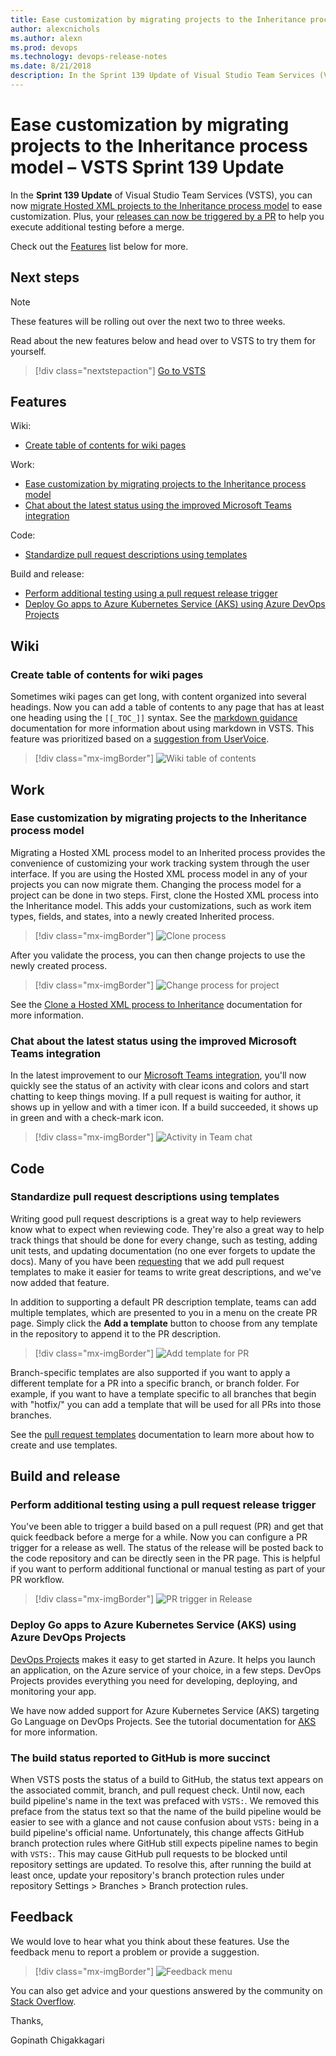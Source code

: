 ```yaml
---
title: Ease customization by migrating projects to the Inheritance process model – VSTS Sprint 139 Update
author: alexcnichols
ms.author: alexn
ms.prod: devops
ms.technology: devops-release-notes
ms.date: 8/21/2018
description: In the Sprint 139 Update of Visual Studio Team Services (VSTS), you can now migrate Hosted XML projects to the Inheritance process model to ease customization.
---
```


# Ease customization by migrating projects to the Inheritance process model – VSTS Sprint 139 Update

In the **Sprint 139 Update** of Visual Studio Team Services (VSTS), you can now [migrate Hosted XML projects to the Inheritance process model](#ease-customization-by-migrating-projects-to-the-inheritance-process-model) to ease customization. Plus, your [releases can now be triggered by a PR](#perform-additional-testing-using-a-pull-request-release-trigger) to help you execute additional testing before a merge.

Check out the [Features](#features) list below for more.

## Next steps

> [!NOTE]
> These features will be rolling out over the next two to three weeks.

Read about the new features below and head over to VSTS to try them for yourself.

> [!div class="nextstepaction"]
> [Go to VSTS](http://go.microsoft.com/fwlink/?LinkId=307137&campaign=o~msft~docs~product-vsts~release-notes)

## Features

Wiki:

- [Create table of contents for wiki pages](#create-table-of-contents-for-wiki-pages)

Work:

- [Ease customization by migrating projects to the Inheritance process model](#ease-customization-by-migrating-projects-to-the-inheritance-process-model)
- [Chat about the latest status using the improved Microsoft Teams integration](#chat-about-the-latest-status-using-the-improved-microsoft-teams-integration)

Code:

- [Standardize pull request descriptions using templates](#standardize-pull-request-descriptions-using-templates)

Build and release:

- [Perform additional testing using a pull request release trigger](#perform-additional-testing-using-a-pull-request-release-trigger)
- [Deploy Go apps to Azure Kubernetes Service (AKS) using Azure DevOps Projects](#deploy-go-apps-to-azure-kubernetes-service-aks-using-azure-devops-projects)

## Wiki

### Create table of contents for wiki pages

Sometimes wiki pages can get long, with content organized into several headings. Now you can add a table of contents to any page that has at least one heading using the `[[_TOC_]]` syntax. See the [markdown guidance](/azure/devops/project/wiki/markdown-guidance) documentation for more information about using markdown in VSTS. This feature was prioritized based on a [suggestion from UserVoice](https://visualstudio.uservoice.com/forums/330519-visual-studio-team-services/suggestions/32366560-wiki-table-contents).

> [!div class="mx-imgBorder"]
![Wiki table of contents](_img/139_03.png)

## Work

### Ease customization by migrating projects to the Inheritance process model

Migrating a Hosted XML process model to an Inherited process provides the convenience of customizing your work tracking system through the user interface. If you are using the Hosted XML process model in any of your projects you can now migrate them. Changing the process model for a project can be done in two steps. First, clone the Hosted XML process into the Inheritance model. This adds your customizations, such as work item types, fields, and states, into a newly created Inherited process.

> [!div class="mx-imgBorder"]
![Clone process](_img/139_04.png)

After you validate the process, you can then change projects to use the newly created process.

> [!div class="mx-imgBorder"]
![Change process for project](_img/139_05.png)

See the [Clone a Hosted XML process to Inheritance](/azure/devops/organizations/settings/work/upgrade-hosted-to-inherited?view=vsts&tabs=new-nav) documentation for more information.

### Chat about the latest status using the improved Microsoft Teams integration

In the latest improvement to our [Microsoft Teams integration](https://marketplace.visualstudio.com/items?itemName=ms-vsts.vss-services-teams), you'll now quickly see the status of an activity with clear icons and colors and start chatting to keep things moving. If a pull request is waiting for author, it shows up in yellow and with a timer icon. If a build succeeded, it shows up in green and with a check-mark icon.

> [!div class="mx-imgBorder"]
![Activity in Team chat](_img/139_01.png)

## Code

### Standardize pull request descriptions using templates

Writing good pull request descriptions is a great way to help reviewers know what to expect when reviewing code. They're also a great way to help track things that should be done for every change, such as testing, adding unit tests, and updating documentation (no one ever forgets to update the docs). Many of you have been [requesting](https://visualstudio.uservoice.com/forums/330519-visual-studio-team-services/suggestions/18132127-support-pull-request-template-in-vs-online-for-pr) that we add pull request templates to make it easier for teams to write great descriptions, and we've now added that feature.

In addition to supporting a default PR description template, teams can add multiple templates, which are presented to you in a menu on the create PR page. Simply click the **Add a template** button to choose from any template in the repository to append it to the PR description.

> [!div class="mx-imgBorder"]
![Add template for PR](_img/139_06.png)

Branch-specific templates are also supported if you want to apply a different template for a PR into a specific branch, or branch folder. For example, if you want to have a template specific to all branches that begin with "hotfix/" you can add a template that will be used for all PRs into those branches.  

See the [pull request templates](/azure/devops/repos/git/pull-request-templates) documentation to learn more about how to create and use templates.

## Build and release

### Perform additional testing using a pull request release trigger

You've been able to trigger a build based on a pull request (PR) and get that quick feedback before a merge for a while. Now you can configure a PR trigger for a release as well. The status of the release will be posted back to the code repository and can be directly seen in the PR page. This is helpful if you want to perform additional functional or manual testing as part of your PR workflow.

> [!div class="mx-imgBorder"]
![PR trigger in Release](_img/139_02.png)

### Deploy Go apps to Azure Kubernetes Service (AKS) using Azure DevOps Projects

[DevOps Projects](https://azure.microsoft.com/features/devops-projects/) makes it easy to get started in Azure. It helps you launch an application, on the Azure service of your choice, in a few steps. DevOps Projects provides everything you need for developing, deploying, and monitoring your app.

We have now added support for Azure Kubernetes Service (AKS) targeting Go Language on DevOps Projects. See the tutorial documentation for [AKS](/azure/devops-project/azure-devops-project-aks) for more information.

### The build status reported to GitHub is more succinct

When VSTS posts the status of a build to GitHub, the status text appears on the associated commit, branch, and pull request check. Until now, each build pipeline's name in the text was prefaced with `VSTS:`. We removed this preface from the status text so that the name of the build pipeline would be easier to see with a glance and not cause confusion about `VSTS:` being in a build pipeline's official name. Unfortunately, this change affects GitHub branch protection rules where GitHub still expects pipeline names to begin with `VSTS:`. This may cause GitHub pull requests to be blocked until repository settings are updated. To resolve this, after running the build at least once, update your repository's branch protection rules under repository Settings > Branches > Branch protection rules.

## Feedback

We would love to hear what you think about these features. Use the feedback menu to report a problem or provide a suggestion.

> [!div class="mx-imgBorder"]
![Feedback menu](../2017/_img/125_00.png)

You can also get advice and your questions answered by the community on [Stack Overflow](https://stackoverflow.com/questions/tagged/vsts).

Thanks,

Gopinath Chigakkagari